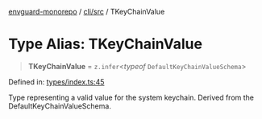 [envguard-monorepo](../../../index.md) / [cli/src](../index.md) / TKeyChainValue

# Type Alias: TKeyChainValue

> **TKeyChainValue** = `z.infer`\<*typeof* `DefaultKeyChainValueSchema`\>

Defined in: [types/index.ts:45](https://github.com/amannirala13/envguard/blob/91c6c6d5d9fbc580b45750233b2fb455656c9ae0/packages/cli/src/types/index.ts#L45)

Type representing a valid value for the system keychain.
Derived from the DefaultKeyChainValueSchema.
